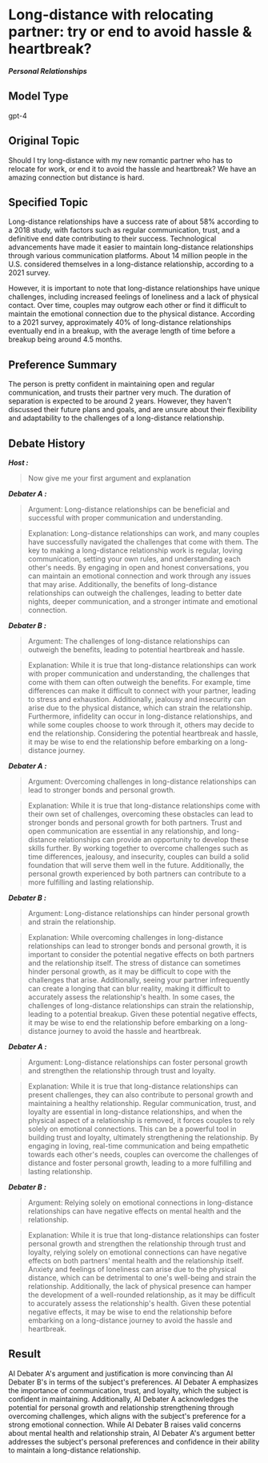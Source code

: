# Long-distance with relocating partner: try or end to avoid hassle & heartbreak?

***Personal Relationships***



## Model Type

gpt-4

## Original Topic

Should I try long-distance with my new romantic partner who has to relocate for work, or end it to avoid the hassle and heartbreak? We have an amazing connection but distance is hard.

## Specified Topic

Long-distance relationships have a success rate of about 58% according to a 2018 study, with factors such as regular communication, trust, and a definitive end date contributing to their success. Technological advancements have made it easier to maintain long-distance relationships through various communication platforms. About 14 million people in the U.S. considered themselves in a long-distance relationship, according to a 2021 survey.

However, it is important to note that long-distance relationships have unique challenges, including increased feelings of loneliness and a lack of physical contact. Over time, couples may outgrow each other or find it difficult to maintain the emotional connection due to the physical distance. According to a 2021 survey, approximately 40% of long-distance relationships eventually end in a breakup, with the average length of time before a breakup being around 4.5 months.

## Preference Summary

The person is pretty confident in maintaining open and regular communication, and trusts their partner very much. The duration of separation is expected to be around 2 years. However, they haven't discussed their future plans and goals, and are unsure about their flexibility and adaptability to the challenges of a long-distance relationship.

## Debate History



***Host :***

> Now give me your first argument and explanation



***Debater A :***

> Argument: Long-distance relationships can be beneficial and successful with proper communication and understanding.

> Explanation: Long-distance relationships can work, and many couples have successfully navigated the challenges that come with them. The key to making a long-distance relationship work is regular, loving communication, setting your own rules, and understanding each other's needs. By engaging in open and honest conversations, you can maintain an emotional connection and work through any issues that may arise. Additionally, the benefits of long-distance relationships can outweigh the challenges, leading to better date nights, deeper communication, and a stronger intimate and emotional connection.



***Debater B :***

> Argument: The challenges of long-distance relationships can outweigh the benefits, leading to potential heartbreak and hassle.

> Explanation: While it is true that long-distance relationships can work with proper communication and understanding, the challenges that come with them can often outweigh the benefits. For example, time differences can make it difficult to connect with your partner, leading to stress and exhaustion. Additionally, jealousy and insecurity can arise due to the physical distance, which can strain the relationship. Furthermore, infidelity can occur in long-distance relationships, and while some couples choose to work through it, others may decide to end the relationship. Considering the potential heartbreak and hassle, it may be wise to end the relationship before embarking on a long-distance journey.



***Debater A :***

> Argument: Overcoming challenges in long-distance relationships can lead to stronger bonds and personal growth.

> Explanation: While it is true that long-distance relationships come with their own set of challenges, overcoming these obstacles can lead to stronger bonds and personal growth for both partners. Trust and open communication are essential in any relationship, and long-distance relationships can provide an opportunity to develop these skills further. By working together to overcome challenges such as time differences, jealousy, and insecurity, couples can build a solid foundation that will serve them well in the future. Additionally, the personal growth experienced by both partners can contribute to a more fulfilling and lasting relationship.



***Debater B :***

> Argument: Long-distance relationships can hinder personal growth and strain the relationship.

> Explanation: While overcoming challenges in long-distance relationships can lead to stronger bonds and personal growth, it is important to consider the potential negative effects on both partners and the relationship itself. The stress of distance can sometimes hinder personal growth, as it may be difficult to cope with the challenges that arise. Additionally, seeing your partner infrequently can create a longing that can blur reality, making it difficult to accurately assess the relationship's health. In some cases, the challenges of long-distance relationships can strain the relationship, leading to a potential breakup. Given these potential negative effects, it may be wise to end the relationship before embarking on a long-distance journey to avoid the hassle and heartbreak.



***Debater A :***

> Argument: Long-distance relationships can foster personal growth and strengthen the relationship through trust and loyalty.

> Explanation: While it is true that long-distance relationships can present challenges, they can also contribute to personal growth and maintaining a healthy relationship. Regular communication, trust, and loyalty are essential in long-distance relationships, and when the physical aspect of a relationship is removed, it forces couples to rely solely on emotional connections. This can be a powerful tool in building trust and loyalty, ultimately strengthening the relationship. By engaging in loving, real-time communication and being empathetic towards each other's needs, couples can overcome the challenges of distance and foster personal growth, leading to a more fulfilling and lasting relationship.



***Debater B :***

> Argument: Relying solely on emotional connections in long-distance relationships can have negative effects on mental health and the relationship.

> Explanation: While it is true that long-distance relationships can foster personal growth and strengthen the relationship through trust and loyalty, relying solely on emotional connections can have negative effects on both partners' mental health and the relationship itself. Anxiety and feelings of loneliness can arise due to the physical distance, which can be detrimental to one's well-being and strain the relationship. Additionally, the lack of physical presence can hamper the development of a well-rounded relationship, as it may be difficult to accurately assess the relationship's health. Given these potential negative effects, it may be wise to end the relationship before embarking on a long-distance journey to avoid the hassle and heartbreak.



## Result

AI Debater A's argument and justification is more convincing than AI Debater B's in terms of the subject's preferences. AI Debater A emphasizes the importance of communication, trust, and loyalty, which the subject is confident in maintaining. Additionally, AI Debater A acknowledges the potential for personal growth and relationship strengthening through overcoming challenges, which aligns with the subject's preference for a strong emotional connection. While AI Debater B raises valid concerns about mental health and relationship strain, AI Debater A's argument better addresses the subject's personal preferences and confidence in their ability to maintain a long-distance relationship.